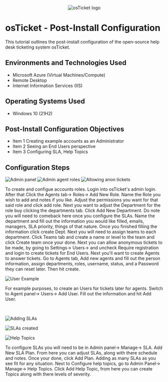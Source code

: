 <p align="center">
<img src="https://i.imgur.com/Clzj7Xs.png" alt="osTicket logo"/>
</p>

<h1>osTicket - Post-Install Configuration</h1>
This tutorial outlines the post-install configuration of the open-source help desk ticketing system osTicket.<br />


<h2>Environments and Technologies Used</h2>

- Microsoft Azure (Virtual Machines/Compute)
- Remote Desktop
- Internet Information Services (IIS)

<h2>Operating Systems Used </h2>

- Windows 10</b> (21H2)

<h2>Post-Install Configuration Objectives</h2>

- Item 1
  Creating example accounts as an Administrator
- Item 2
  Seeing an End Users perspective
- Item 3
  Configuring SLA, Help Topics
  

<h2>Configuration Steps</h2>

<p>

![Admin panel](https://github.com/Onstarva/post-install-config/assets/166679644/97359367-9d54-4910-94e0-a329967e0076)
![Admin agent roles](https://github.com/Onstarva/post-install-config/assets/166679644/9aa0c8ec-4c25-4bad-a60c-cd75e0582727)
![Allowing anon tickets](https://github.com/Onstarva/post-install-config/assets/166679644/8036d5d5-6b71-4b9a-9e05-dcd475d3896b)

</p>
<p>
To create and configue accounts roles. Login into osTicket's admin login. After that Click the Agents tab-> Roles-> Add New Role. Name the Role you wish to add and notes if you like. Adjust the permissions you want for that said role and click add role. Next you want to adjust the Department for the role buy clicking the departments tab. Click Add New Department. Do note you will need to comeback here once you configure the SLAs. Name the department and fill out the information you would like filled, emails, managers, SLA priority, things of that nature. Once you finished filling the information click create Dept. Next you will need to assign teams to each department. Click Teams tab and create a name or level to the team and click Create team once your done. Next you can allow anonymous tickets to be made, by going to Settings-> Users-> and uncheck Require registration and login to create tickets for End Users. Next you'll want to create Agents to answer tickets. Go to Agents tab, Add new agents and fill out the person information, assign departments, roles, username, status, and a Password they can reset later. Then hit create.   
<br />

<p>

![User Example](https://github.com/Onstarva/post-install-config/assets/166679644/fea67b8e-cb8f-482a-a34b-6302b02739ec)

</p>
<p>
For example purposes, to create an Users for tickets later for agents. Switch to Agent panel-> Users-> Add User. Fill out the information and hit Add User.
</p>
<br />

<p>

![Adding SLAs](https://github.com/Onstarva/post-install-config/assets/166679644/40965ad2-72c0-456b-9fa5-ff195180120a)

![SLAs created](https://github.com/Onstarva/post-install-config/assets/166679644/b10c2239-857e-4163-ade7-ec92e075bf1b)

![Help Topics](https://github.com/Onstarva/post-install-config/assets/166679644/f9f2067e-7c7a-47fe-a71a-cc9fad46fb38)


</p>
<p>
To configure SLAs you will need to be in Admin panel-> Manage-> SLA. Add New SLA Plan. From here you can adjust SLAs, along with there schedule and notes. Once your done, click Add Plan. Adding as many SLAs as you see fit for any situation. Next to Configure help topics, go to Admin Panel-> Manage-> Help Topics. Click Add Help Topic, from here you can create Topics along with there levels of severity.
</p>
<br />
